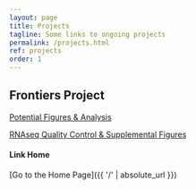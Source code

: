 ```yaml
---
layout: page
title: Projects
tagline: Some links to ongoing projects
permalink: /projects.html
ref: projects
order: 1
---
```


## Frontiers Project

<a href="tso_analysis.html" target="_blank">Potential Figures & Analysis</a>

<a href="whole_body_heat_cold_shock_report.html" target="_blank">RNAseq Quality Control & Supplemental Figures</a>



#### Link Home 

[Go to the Home Page]({{ '/' | absolute_url }})
